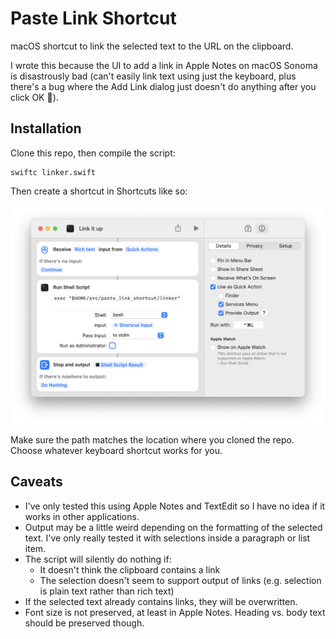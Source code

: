 # Paste Link Shortcut

macOS shortcut to link the selected text to the URL on the clipboard.

I wrote this because the UI to add a link in Apple Notes on macOS Sonoma is disastrously bad (can't easily link text using just the keyboard, plus there's a bug where the Add Link dialog just doesn't do anything after you click OK 🤦).

## Installation

Clone this repo, then compile the script:

```
swiftc linker.swift
```

Then create a shortcut in Shortcuts like so:

![Image showing Shortcuts setup](screenshot.png)

Make sure the path matches the location where you cloned the repo. Choose whatever keyboard shortcut works for you.

## Caveats

- I've only tested this using Apple Notes and TextEdit so I have no idea if it works in other applications.
- Output may be a little weird depending on the formatting of the selected text. I've only really tested it with selections inside a paragraph or list item.
- The script will silently do nothing if:
  - It doesn't think the clipboard contains a link
  - The selection doesn't seem to support output of links (e.g. selection is plain text rather than rich text)
- If the selected text already contains links, they will be overwritten.
- Font size is not preserved, at least in Apple Notes. Heading vs. body text should be preserved though.
